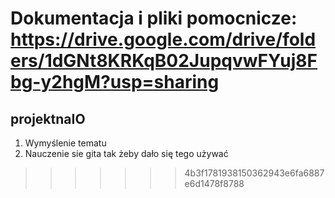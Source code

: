 Dokumentacja i pliki pomocnicze: https://drive.google.com/drive/folders/1dGNt8KRKqB02JupqvwFYuj8Fbg-y2hgM?usp=sharing
=======
## projektnaIO
1. Wymyślenie tematu
2. Nauczenie sie gita tak żeby dało się tego używać
>>>>>>> 4b3f1781938150362943e6fa6887e6d1478f8788
